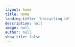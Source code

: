 ```yaml
---
layout: home
title: Home
landing-title: 'Unicycling UK'
description: null
image: null
author: null
show_tile: false
---
```



